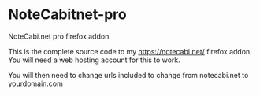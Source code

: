 # NoteCabitnet-pro
NoteCabi.net pro firefox addon

This is the complete source code to my https://notecabi.net/ firefox addon.
You will need a web hosting account for this to work.

You will then need to change urls included to change from notecabi.net to yourdomain.com
